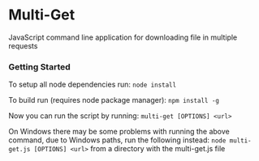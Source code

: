# Multi-Get
JavaScript command line application for downloading file in multiple requests

### Getting Started

To setup all node dependencies run:
`node install`

To build run (requires node package manager):
`npm install -g`

Now you can run the script by running:
`multi-get [OPTIONS] <url>`

On Windows there may be some problems with running the above command, due to Windows paths, run the following instead:
`node multi-get.js [OPTIONS] <url>`
from a directory with the multi-get.js file

